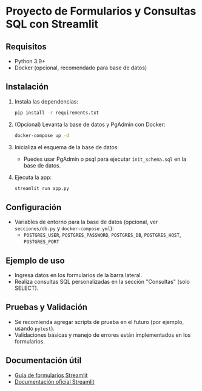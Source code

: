# Proyecto de Formularios y Consultas SQL con Streamlit

## Requisitos
- Python 3.9+
- Docker (opcional, recomendado para base de datos)

## Instalación

1. Instala las dependencias:
   ```bash
   pip install -r requirements.txt
   ```

2. (Opcional) Levanta la base de datos y PgAdmin con Docker:
   ```bash
   docker-compose up -d
   ```

3. Inicializa el esquema de la base de datos:
   - Puedes usar PgAdmin o psql para ejecutar `init_schema.sql` en la base de datos.

4. Ejecuta la app:
   ```bash
   streamlit run app.py
   ```

## Configuración

- Variables de entorno para la base de datos (opcional, ver `secciones/db.py` y `docker-compose.yml`):
  - `POSTGRES_USER`, `POSTGRES_PASSWORD`, `POSTGRES_DB`, `POSTGRES_HOST`, `POSTGRES_PORT`

## Ejemplo de uso
- Ingresa datos en los formularios de la barra lateral.
- Realiza consultas SQL personalizadas en la sección "Consultas" (solo SELECT).

## Pruebas y Validación
- Se recomienda agregar scripts de prueba en el futuro (por ejemplo, usando `pytest`).
- Validaciones básicas y manejo de errores están implementados en los formularios.

## Documentación útil
- [Guía de formularios Streamlit](apuntes/guia_formularios_streamlit.md)
- [Documentación oficial Streamlit](https://docs.streamlit.io/)

